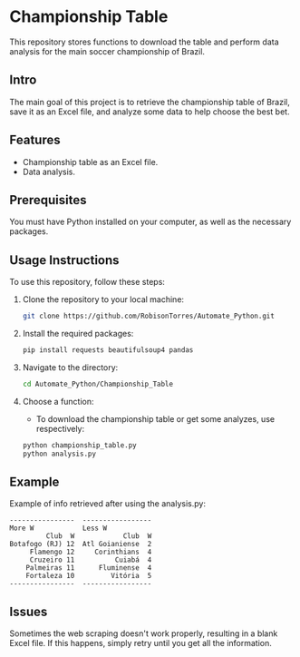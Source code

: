 # Championship Table

This repository stores functions to download the table and perform data analysis for the main soccer championship of Brazil.

## Intro

The main goal of this project is to retrieve the championship table of Brazil, save it as an Excel file, and analyze some data to help choose the best bet.

## Features 

- Championship table as an Excel file.
- Data analysis.

## Prerequisites

You must have Python installed on your computer, as well as the necessary packages.

## Usage Instructions

To use this repository, follow these steps:

1. Clone the repository to your local machine:

   ```bash
   git clone https://github.com/RobisonTorres/Automate_Python.git

2. Install the required packages:

   ```bash
   pip install requests beautifulsoup4 pandas

3. Navigate to the directory:

   ```bash
   cd Automate_Python/Championship_Table

4. Choose a function:

    * To download the championship table or get some analyzes, use respectively:
    ```bash
   python championship_table.py
   python analysis.py

## Example
Example of info retrieved after using the analysis.py:
```
----------------  -----------------
More W            Less W
         Club  W            Club  W
Botafogo (RJ) 12  Atl Goianiense  2
     Flamengo 12     Corinthians  4
     Cruzeiro 11          Cuiabá  4
    Palmeiras 11      Fluminense  4
    Fortaleza 10         Vitória  5
----------------  -----------------
```
## Issues

Sometimes the web scraping doesn't work properly, resulting in a blank Excel file. If this happens, simply retry until you get all the information.